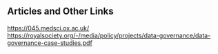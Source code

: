 ## Articles and Other Links
https://045.medsci.ox.ac.uk/
 https://royalsociety.org/-/media/policy/projects/data-governance/data-governance-case-studies.pdf 
